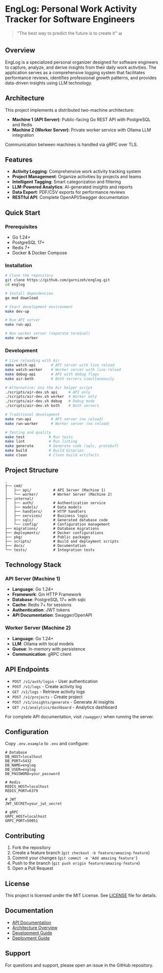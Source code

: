 # EngLog: Personal Work Activity Tracker for Software Engineers

> "The best way to predict the future is to create it" 📊

## Overview

EngLog is a specialized personal organizer designed for software engineers to capture, analyze, and derive insights from their daily work activities. The application serves as a comprehensive logging system that facilitates performance reviews, identifies professional growth patterns, and provides data-driven insights using LLM technology.

## Architecture

This project implements a distributed two-machine architecture:

- **Machine 1 (API Server)**: Public-facing Go REST API with PostgreSQL and Redis
- **Machine 2 (Worker Server)**: Private worker service with Ollama LLM integration

Communication between machines is handled via gRPC over TLS.

## Features

- **Activity Logging**: Comprehensive work activity tracking system
- **Project Management**: Organize activities by projects and teams
- **Intelligent Tagging**: Smart categorization and filtering
- **LLM-Powered Analytics**: AI-generated insights and reports
- **Data Export**: PDF/CSV exports for performance reviews
- **RESTful API**: Complete OpenAPI/Swagger documentation

## Quick Start

### Prerequisites

- Go 1.24+
- PostgreSQL 17+
- Redis 7+
- Docker & Docker Compose

### Installation

```bash
# Clone the repository
git clone https://github.com/garnizeh/englog.git
cd englog

# Install dependencies
go mod download

# Start development environment
make dev-up

# Run API server
make run-api

# Run worker server (separate terminal)
make run-worker
```

### Development

```bash
# Live reloading with Air
make watch-api       # API server with live reload
make watch-worker    # Worker server with live reload
make debug-api       # API with debug flags
make air-both        # Both servers simultaneously

# Alternative: Use the Air helper script
./scripts/air-dev.sh api     # API only
./scripts/air-dev.sh worker  # Worker only
./scripts/air-dev.sh debug   # Debug mode
./scripts/air-dev.sh both    # Both servers

# Traditional development
make run-api         # API server (no reload)
make run-worker      # Worker server (no reload)

# Testing and quality
make test           # Run tests
make lint           # Run linting
make generate       # Generate code (sqlc, protobuf)
make build          # Build binaries
make clean          # Clean build artifacts
```

## Project Structure

```
.
├── cmd/
│   ├── api/          # API Server (Machine 1)
│   └── worker/       # Worker Server (Machine 2)
├── internal/
│   ├── auth/         # Authentication service
│   ├── models/       # Data models
│   ├── handlers/     # HTTP handlers
│   ├── services/     # Business logic
│   ├── sqlc/         # Generated database code
│   └── config/       # Configuration management
├── migrations/       # Database migrations
├── deployments/      # Docker configurations
├── pkg/              # Public packages
├── scripts/          # Build and deployment scripts
├── docs/             # Documentation
└── tests/            # Integration tests
```

## Technology Stack

### API Server (Machine 1)
- **Language**: Go 1.24+
- **Framework**: Gin HTTP Framework
- **Database**: PostgreSQL 17+ with sqlc
- **Cache**: Redis 7+ for sessions
- **Authentication**: JWT tokens
- **API Documentation**: Swagger/OpenAPI

### Worker Server (Machine 2)
- **Language**: Go 1.24+
- **LLM**: Ollama with local models
- **Queue**: In-memory with persistence
- **Communication**: gRPC client

## API Endpoints

- `POST /v1/auth/login` - User authentication
- `POST /v1/logs` - Create activity log
- `GET /v1/logs` - Retrieve activity logs
- `POST /v1/projects` - Create project
- `POST /v1/insights/generate` - Generate AI insights
- `GET /v1/analytics/dashboard` - Analytics dashboard

For complete API documentation, visit `/swagger/` when running the server.

## Configuration

Copy `.env.example` to `.env` and configure:

```env
# Database
DB_HOST=localhost
DB_PORT=5432
DB_NAME=englog
DB_USER=englog
DB_PASSWORD=your_password

# Redis
REDIS_HOST=localhost
REDIS_PORT=6379

# JWT
JWT_SECRET=your_jwt_secret

# gRPC
GRPC_HOST=localhost
GRPC_PORT=50051
```

## Contributing

1. Fork the repository
2. Create a feature branch (`git checkout -b feature/amazing-feature`)
3. Commit your changes (`git commit -m 'Add amazing feature'`)
4. Push to the branch (`git push origin feature/amazing-feature`)
5. Open a Pull Request

## License

This project is licensed under the MIT License. See [LICENSE](LICENSE) file for details.

## Documentation

- [API Documentation](docs/api.md)
- [Architecture Overview](docs/architecture.md)
- [Development Guide](docs/development.md)
- [Deployment Guide](docs/deployment.md)

## Support

For questions and support, please open an issue in the GitHub repository.
